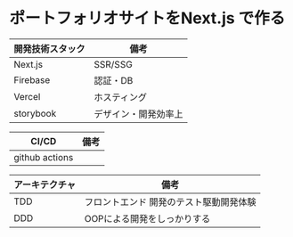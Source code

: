 # ポートフォリオサイトをNext.js で作る

| 開発技術スタック | 備考                 |
| ---------------- | -------------------- |
| Next.js          | SSR/SSG              |
| Firebase         | 認証・DB             |
| Vercel           | ホスティング         |
| storybook        | デザイン・開発効率上 |


| CI/CD          | 備考 |
| -------------- | ---- |
| github actions |      |

| アーキテクチャ | 備考                                    |
| -------------- | --------------------------------------- |
| TDD            | フロントエンド 開発のテスト駆動開発体験 |
| DDD            | OOPによる開発をしっかりする             |